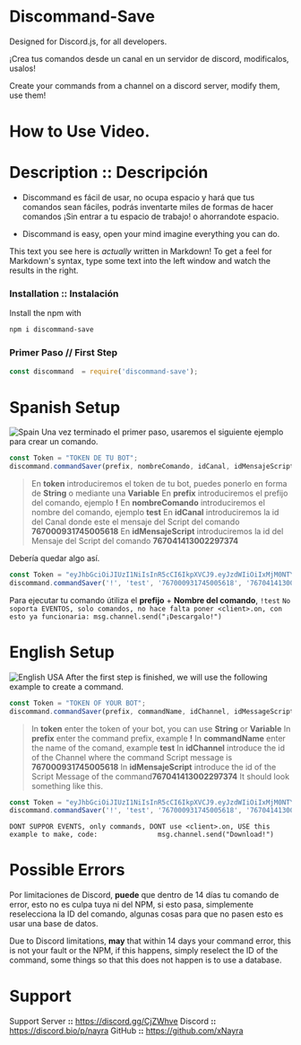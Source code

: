 # Discommand-Save
Designed for Discord.js, for all developers.

¡Crea tus comandos desde un canal en un servidor de discord, modificalos, usalos!

Create your commands from a channel on a discord server, modify them, use them!
# How to Use Video.

# Description **::** Descripción

  - Discommand es fácil de usar, no ocupa espacio y hará que tus comandos sean fáciles, podrás inventarte miles de formas de hacer comandos ¡Sin entrar a tu espacio de trabajo! o ahorrandote espacio.
  
  - Discommand is easy, open your mind imagine everything you can do.


This text you see here is *actually* written in Markdown! To get a feel for Markdown's syntax, type some text into the left window and watch the results in the right.


### Installation **::** Instalación

Install the npm with 
```sh
npm i discommand-save
```

### Primer Paso // First Step
```js
const discommand  = require('discommand-save');
```
# Spanish Setup
![Spain](https://cdn.discordapp.com/attachments/767000931745005618/767044432658694174/spanish.png) Una vez terminado el primer paso, usaremos el siguiente ejemplo para crear un comando.

```js
const Token = "TOKEN DE TU BOT";
discommand.commandSaver(prefix, nombreComando, idCanal, idMensajeScript, Token);
```
> En **token** introduciremos el token de tu bot, puedes ponerlo en forma de __String__ o mediante una __Variable__
> En **prefix** introduciremos el prefijo del comando, ejemplo **!**
> En **nombreComando** introduciremos el nombre del comando, ejemplo **test**
> En **idCanal** introduciremos la id del Canal donde este el mensaje del Script del comando **767000931745005618**
> En **idMensajeScript** introduciremos la id del Mensaje del Script del comando **767041413002297374**

Debería quedar algo así.
```js
const Token = "eyJhbGciOiJIUzI1NiIsInR5cCI6IkpXVCJ9.eyJzdWIiOiIxMjM0NTY3ODkwIiwibmFtZSI6I";
discommand.commandSaver('!', 'test', '767000931745005618', '767041413002297374', Token);
```
Para ejecutar tu comando útiliza el **prefijo** + **Nombre del comando**, `!test`
`No soporta EVENTOS, solo comandos, no hace falta poner <client>.on, con esto ya funcionaria: msg.channel.send("¡Descargalo!")`

# English Setup
![English USA](https://cdn.discordapp.com/attachments/767000931745005618/767044431370649600/english.png) After the first step is finished, we will use the following example to create a command.

```js
const Token = "TOKEN OF YOUR BOT";
discommand.commandSaver(prefix, commandName, idChannel, idMessageScript, Token);
```
> In **token** enter the token of your bot, you can use __String__ or __Variable__
> In **prefix** enter the command prefix, example **!**
> In **commandName** enter the name of the comand, example **test**
> In **idChannel** introduce the id of the Channel where the command Script message is **767000931745005618**
> In **idMensajeScript** introduce the id of the Script Message of the command**767041413002297374**
It should look something like this.
```js
const Token = "eyJhbGciOiJIUzI1NiIsInR5cCI6IkpXVCJ9.eyJzdWIiOiIxMjM0NTY3ODkwIiwibmFtZSI6I";
discommand.commandSaver('!', 'test', '767000931745005618', '767041413002297374', Token);
```
`DONT SUPPOR EVENTS, only commands, DONT use <client>.on, USE this example to make, code:              
msg.channel.send("Download!")`

# Possible Errors
Por limitaciones de Discord, **puede** que dentro de 14 días tu comando de error, esto no es culpa tuya ni del NPM, si esto pasa, simplemente reselecciona la ID del comando, algunas cosas para que no pasen esto es usar una base de datos.

Due to Discord limitations, **may** that within 14 days your command error, this is not your fault or the NPM, if this happens, simply reselect the ID of the command, some things so that this does not happen is to use a database.

# Support
 Support Server **::** https://discord.gg/CjZWhve
 Discord **::** https://discord.bio/p/nayra
 GitHub **::** https://github.com/xNayra